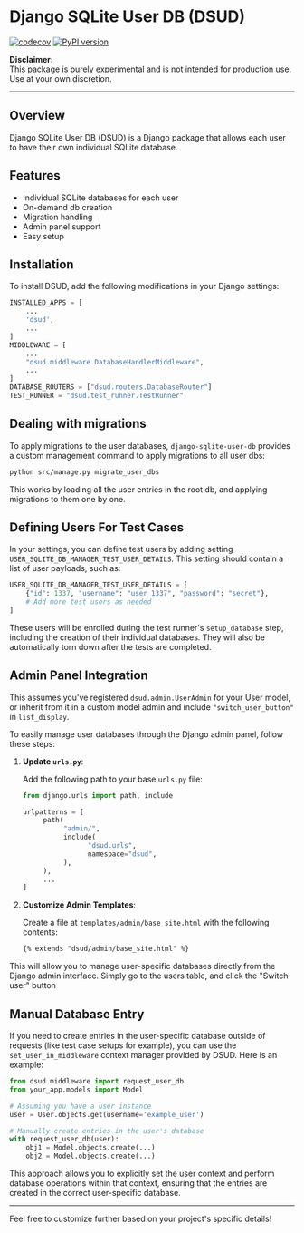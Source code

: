 # Django SQLite User DB (DSUD)
[![codecov](https://codecov.io/gh/MessyComposer/django-sqlite-user-db/graph/badge.svg?token=2ER3QRHUT0)](https://codecov.io/gh/MessyComposer/django-sqlite-user-db)
[![PyPI version](https://badge.fury.io/py/django-sqlite-user-db.svg)](https://badge.fury.io/py/django-sqlite-user-db)

**Disclaimer:**  
This package is purely experimental and is not intended for production use. Use at your own discretion.

---

## Overview

Django SQLite User DB (DSUD) is a Django package that allows each user to have their own individual SQLite database.

## Features

- Individual SQLite databases for each user
- On-demand db creation
- Migration handling
- Admin panel support
- Easy setup

## Installation

To install DSUD, add the following modifications in your Django settings:

```python
INSTALLED_APPS = [
    ...
    'dsud',
    ...
]
MIDDLEWARE = [
    ...
    "dsud.middleware.DatabaseHandlerMiddleware",
    ...
]
DATABASE_ROUTERS = ["dsud.routers.DatabaseRouter"]
TEST_RUNNER = "dsud.test_runner.TestRunner"
```

## Dealing with migrations

To apply migrations to the user databases, `django-sqlite-user-db` provides a custom management command to apply migrations to all user dbs:

```sh
python src/manage.py migrate_user_dbs
```

This works by loading all the user entries in the root db, and applying migrations to them one by one.


## Defining Users For Test Cases

In your settings, you can define test users by adding setting `USER_SQLITE_DB_MANAGER_TEST_USER_DETAILS`. This setting should contain a list of user payloads, such as:

```python
USER_SQLITE_DB_MANAGER_TEST_USER_DETAILS = [
    {"id": 1337, "username": "user_1337", "password": "secret"},
    # Add more test users as needed
]
```

These users will be enrolled during the test runner's `setup_database` step, including the creation of their individual databases. They will also be automatically torn down after the tests are completed.


## Admin Panel Integration
This assumes you've registered `dsud.admin.UserAdmin` for your User model, or inherit from it in a custom model admin and include `"switch_user_button"` in `list_display`.

To easily manage user databases through the Django admin panel, follow these steps:

1. **Update `urls.py`**:

    Add the following path to your base `urls.py` file:

    ```python
    from django.urls import path, include

    urlpatterns = [
         path(
              "admin/",
              include(
                    "dsud.urls",
                    namespace="dsud",
              ),
         ),
         ...
    ]
    ```

2. **Customize Admin Templates**:


    Create a file at `templates/admin/base_site.html` with the following contents:

    ```html
    {% extends "dsud/admin/base_site.html" %}
    ```

This will allow you to manage user-specific databases directly from the Django admin interface.
Simply go to the users table, and click the "Switch user" button



## Manual Database Entry

If you need to  create entries in the user-specific database outside of requests (like test case setups for example), you can use the `set_user_in_middleware` context manager provided by DSUD. Here is an example:

```python
from dsud.middleware import request_user_db
from your_app.models import Model

# Assuming you have a user instance
user = User.objects.get(username='example_user')

# Manually create entries in the user's database
with request_user_db(user):
    obj1 = Model.objects.create(...)
    obj2 = Model.objects.create(...)

```

This approach allows you to explicitly set the user context and perform database operations within that context, ensuring that the entries are created in the correct user-specific database.

---

Feel free to customize further based on your project's specific details!
